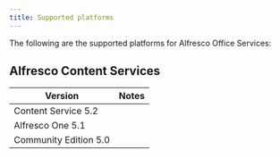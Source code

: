 ```yaml
---
title: Supported platforms
---
```


The following are the supported platforms for Alfresco Office Services:

## Alfresco Content Services

| Version | Notes |
| ------- | ----- |
| Content Service 5.2 | |
| Alfresco One 5.1 | |
| Community Edition 5.0  | |
